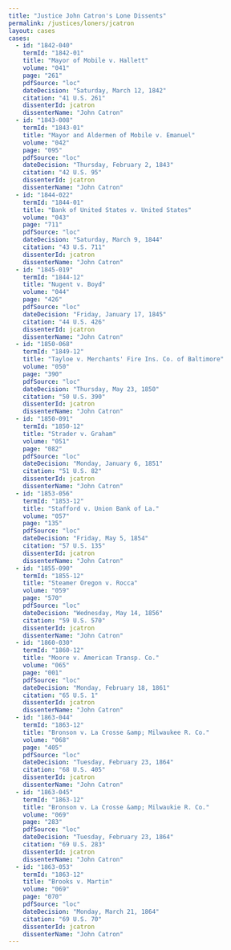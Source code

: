 ```yaml
---
title: "Justice John Catron's Lone Dissents"
permalink: /justices/loners/jcatron
layout: cases
cases:
  - id: "1842-040"
    termId: "1842-01"
    title: "Mayor of Mobile v. Hallett"
    volume: "041"
    page: "261"
    pdfSource: "loc"
    dateDecision: "Saturday, March 12, 1842"
    citation: "41 U.S. 261"
    dissenterId: jcatron
    dissenterName: "John Catron"
  - id: "1843-008"
    termId: "1843-01"
    title: "Mayor and Aldermen of Mobile v. Emanuel"
    volume: "042"
    page: "095"
    pdfSource: "loc"
    dateDecision: "Thursday, February 2, 1843"
    citation: "42 U.S. 95"
    dissenterId: jcatron
    dissenterName: "John Catron"
  - id: "1844-022"
    termId: "1844-01"
    title: "Bank of United States v. United States"
    volume: "043"
    page: "711"
    pdfSource: "loc"
    dateDecision: "Saturday, March 9, 1844"
    citation: "43 U.S. 711"
    dissenterId: jcatron
    dissenterName: "John Catron"
  - id: "1845-019"
    termId: "1844-12"
    title: "Nugent v. Boyd"
    volume: "044"
    page: "426"
    pdfSource: "loc"
    dateDecision: "Friday, January 17, 1845"
    citation: "44 U.S. 426"
    dissenterId: jcatron
    dissenterName: "John Catron"
  - id: "1850-068"
    termId: "1849-12"
    title: "Tayloe v. Merchants' Fire Ins. Co. of Baltimore"
    volume: "050"
    page: "390"
    pdfSource: "loc"
    dateDecision: "Thursday, May 23, 1850"
    citation: "50 U.S. 390"
    dissenterId: jcatron
    dissenterName: "John Catron"
  - id: "1850-091"
    termId: "1850-12"
    title: "Strader v. Graham"
    volume: "051"
    page: "082"
    pdfSource: "loc"
    dateDecision: "Monday, January 6, 1851"
    citation: "51 U.S. 82"
    dissenterId: jcatron
    dissenterName: "John Catron"
  - id: "1853-056"
    termId: "1853-12"
    title: "Stafford v. Union Bank of La."
    volume: "057"
    page: "135"
    pdfSource: "loc"
    dateDecision: "Friday, May 5, 1854"
    citation: "57 U.S. 135"
    dissenterId: jcatron
    dissenterName: "John Catron"
  - id: "1855-090"
    termId: "1855-12"
    title: "Steamer Oregon v. Rocca"
    volume: "059"
    page: "570"
    pdfSource: "loc"
    dateDecision: "Wednesday, May 14, 1856"
    citation: "59 U.S. 570"
    dissenterId: jcatron
    dissenterName: "John Catron"
  - id: "1860-030"
    termId: "1860-12"
    title: "Moore v. American Transp. Co."
    volume: "065"
    page: "001"
    pdfSource: "loc"
    dateDecision: "Monday, February 18, 1861"
    citation: "65 U.S. 1"
    dissenterId: jcatron
    dissenterName: "John Catron"
  - id: "1863-044"
    termId: "1863-12"
    title: "Bronson v. La Crosse &amp; Milwaukee R. Co."
    volume: "068"
    page: "405"
    pdfSource: "loc"
    dateDecision: "Tuesday, February 23, 1864"
    citation: "68 U.S. 405"
    dissenterId: jcatron
    dissenterName: "John Catron"
  - id: "1863-045"
    termId: "1863-12"
    title: "Bronson v. La Crosse &amp; Milwaukie R. Co."
    volume: "069"
    page: "283"
    pdfSource: "loc"
    dateDecision: "Tuesday, February 23, 1864"
    citation: "69 U.S. 283"
    dissenterId: jcatron
    dissenterName: "John Catron"
  - id: "1863-053"
    termId: "1863-12"
    title: "Brooks v. Martin"
    volume: "069"
    page: "070"
    pdfSource: "loc"
    dateDecision: "Monday, March 21, 1864"
    citation: "69 U.S. 70"
    dissenterId: jcatron
    dissenterName: "John Catron"
---
```

